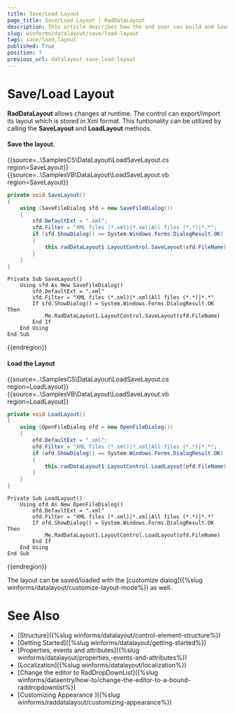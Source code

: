```yaml
---
title: Save/Load Layout
page_title: Save/Load Layout | RadDataLayout
description: This article describes how the end user can build and Save/Load custom layouts.
slug: winforms/datalayout/save/load-layout
tags: save/load,layout
published: True
position: 7
previous_url: datalayout-save-load-layout
---
```


# Save/Load Layout

__RadDataLayout__ allows changes at runtime. The control can export/import its layout which is stored in Xml format. This funtionality can be utilized by calling the __SaveLayout__ and __LoadLayout__ methods.

#### Save the layout.
{{source=..\SamplesCS\DataLayout\LoadSaveLayout.cs region=SaveLayout}} 
{{source=..\SamplesVB\DataLayout\LoadSaveLayout.vb region=SaveLayout}} 

````C#
private void SaveLayout()
{
    using (SaveFileDialog sfd = new SaveFileDialog())
    {
        sfd.DefaultExt = ".xml";
        sfd.Filter = "XML files (*.xml)|*.xml|All files (*.*)|*.*";
        if (sfd.ShowDialog() == System.Windows.Forms.DialogResult.OK)
        {
            this.radDataLayout1.LayoutControl.SaveLayout(sfd.FileName);
        }
    }
}

````
````VB.NET
Private Sub SaveLayout()
    Using sfd As New SaveFileDialog()
        sfd.DefaultExt = ".xml"
        sfd.Filter = "XML files (*.xml)|*.xml|All files (*.*)|*.*"
        If sfd.ShowDialog() = System.Windows.Forms.DialogResult.OK Then
            Me.RadDataLayout1.LayoutControl.SaveLayout(sfd.FileName)
        End If
    End Using
End Sub

````

{{endregion}} 

#### Load the Layout

{{source=..\SamplesCS\DataLayout\LoadSaveLayout.cs region=LoadLayout}} 
{{source=..\SamplesVB\DataLayout\LoadSaveLayout.vb region=LoadLayout}} 

````C#
private void LoadLayout()
{
    using (OpenFileDialog ofd = new OpenFileDialog())
    {
        ofd.DefaultExt = ".xml";
        ofd.Filter = "XML files (*.xml)|*.xml|All files (*.*)|*.*";
        if (ofd.ShowDialog() == System.Windows.Forms.DialogResult.OK)
        {
            this.radDataLayout1.LayoutControl.LoadLayout(ofd.FileName);
        }
    }
}

````
````VB.NET
Private Sub LoadLayout()
    Using ofd As New OpenFileDialog()
        ofd.DefaultExt = ".xml"
        ofd.Filter = "XML files (*.xml)|*.xml|All files (*.*)|*.*"
        If ofd.ShowDialog() = System.Windows.Forms.DialogResult.OK Then
            Me.RadDataLayout1.LayoutControl.LoadLayout(ofd.FileName)
        End If
    End Using
End Sub

````

{{endregion}}

The layout can be saved/loaded with the [customize dialog]({%slug winforms/datalayout/customize-layout-mode%}) as well.
        
# See Also

 * [Structure]({%slug winforms/datalayout/control-element-structure%})
 * [Getting Started]({%slug winforms/datalayout/getting-started%})
 * [Properties, events and attributes]({%slug winforms/datalayout/properties,-events-and-attributes%})
 * [Localization]({%slug winforms/datalayout/localization%})
 * [Change the editor to RadDropDownList]({%slug  winforms/dataentry/how-to/change-the-editor-to-a-bound-raddropdownlist%})
 * [Customizing Appearance ]({%slug winforms/raddatalayout/customizing-appearance%})
